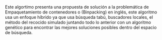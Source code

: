 Este algortimo presenta una propuesta de solución a la problemática de Empaquetamiento de contenedores o (Binpacking) en inglés, este algoritmo usa un enfoque híbrido ya que usa búsqueda tabú, buscadores locales, el método del recocido simulado juntando todo lo anterior con un algoritmo genético para encontrar las mejores soluciones posibles dentro del espacio de búsqueda.